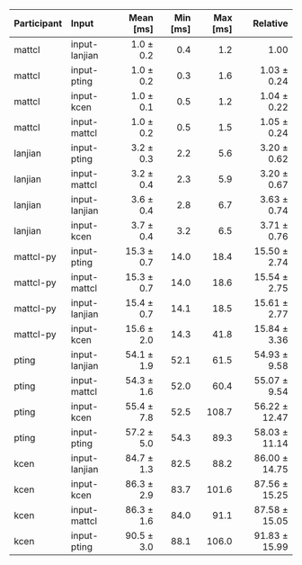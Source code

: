 | Participant | Input | Mean [ms] | Min [ms] | Max [ms] | Relative |
|:---|:---|---:|---:|---:|---:|
| mattcl | input-lanjian | 1.0 ± 0.2 | 0.4 | 1.2 | 1.00 |
| mattcl | input-pting | 1.0 ± 0.2 | 0.3 | 1.6 | 1.03 ± 0.24 |
| mattcl | input-kcen | 1.0 ± 0.1 | 0.5 | 1.2 | 1.04 ± 0.22 |
| mattcl | input-mattcl | 1.0 ± 0.2 | 0.5 | 1.5 | 1.05 ± 0.24 |
| lanjian | input-pting | 3.2 ± 0.3 | 2.2 | 5.6 | 3.20 ± 0.62 |
| lanjian | input-mattcl | 3.2 ± 0.4 | 2.3 | 5.9 | 3.20 ± 0.67 |
| lanjian | input-lanjian | 3.6 ± 0.4 | 2.8 | 6.7 | 3.63 ± 0.74 |
| lanjian | input-kcen | 3.7 ± 0.4 | 3.2 | 6.5 | 3.71 ± 0.76 |
| mattcl-py | input-pting | 15.3 ± 0.7 | 14.0 | 18.4 | 15.50 ± 2.74 |
| mattcl-py | input-mattcl | 15.3 ± 0.7 | 14.0 | 18.6 | 15.54 ± 2.75 |
| mattcl-py | input-lanjian | 15.4 ± 0.7 | 14.1 | 18.5 | 15.61 ± 2.77 |
| mattcl-py | input-kcen | 15.6 ± 2.0 | 14.3 | 41.8 | 15.84 ± 3.36 |
| pting | input-lanjian | 54.1 ± 1.9 | 52.1 | 61.5 | 54.93 ± 9.58 |
| pting | input-mattcl | 54.3 ± 1.6 | 52.0 | 60.4 | 55.07 ± 9.54 |
| pting | input-kcen | 55.4 ± 7.8 | 52.5 | 108.7 | 56.22 ± 12.47 |
| pting | input-pting | 57.2 ± 5.0 | 54.3 | 89.3 | 58.03 ± 11.14 |
| kcen | input-lanjian | 84.7 ± 1.3 | 82.5 | 88.2 | 86.00 ± 14.75 |
| kcen | input-kcen | 86.3 ± 2.9 | 83.7 | 101.6 | 87.56 ± 15.25 |
| kcen | input-mattcl | 86.3 ± 1.6 | 84.0 | 91.1 | 87.58 ± 15.05 |
| kcen | input-pting | 90.5 ± 3.0 | 88.1 | 106.0 | 91.83 ± 15.99 |
